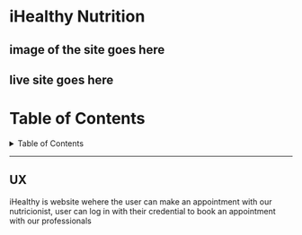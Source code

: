 # iHealthy Nutrition

## image of the site goes here 

## live site goes here

# Table of Contents
<details>
<summary>Table of Contents</summary>

* [UX](#ux)
    * [Strategy](#strategy)
* [Purpose](#purpose)
* [User Stories](#user-stories)
* [Agile Methodology](#agile-methodology)
    * [Canban board](#canban-board)
* [Structure](#structure)
    * [Database](#database)
    * [Skeleton](#skeleton)
    * [Surface](#surface)
* [Features](#features)
    * [Home Page](#home-page)
    * [Appointments](#appointments)
* [Technologies Used](#technologies-used)
* [Testing](#testing)
    * [Code Validation](#code-validation)
    * [Manual Testing](#manual-testing)
* [Bugs and Fixes](#bugs-and-fixes)
    * [Fixed Bugs](#fixed-bugs)
    * [Unfixed Bugs](#unfixed-bugs)
* [Deployment](#deployment)
    * [Github & Gitpod](#github-&-gitpod)
    * [Forking the Github Repository](#forking-the-github-repository)
    * [Making a Local Clone](#making-a-local-clone)
    * [Deployment to Heroku](#dployment-to-heroku)
* [Credits](#credtis)
</details>
<hr>

## UX
iHealthy is website wehere the user can make an appointment with our nutricionist, user can log in with their credential to book an appointment with our professionals
